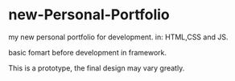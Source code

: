 # new-Personal-Portfolio
my new personal portfolio for development.
in: HTML,CSS and JS.

basic fomart before development in framework.

This is a prototype, the final design may vary greatly.
